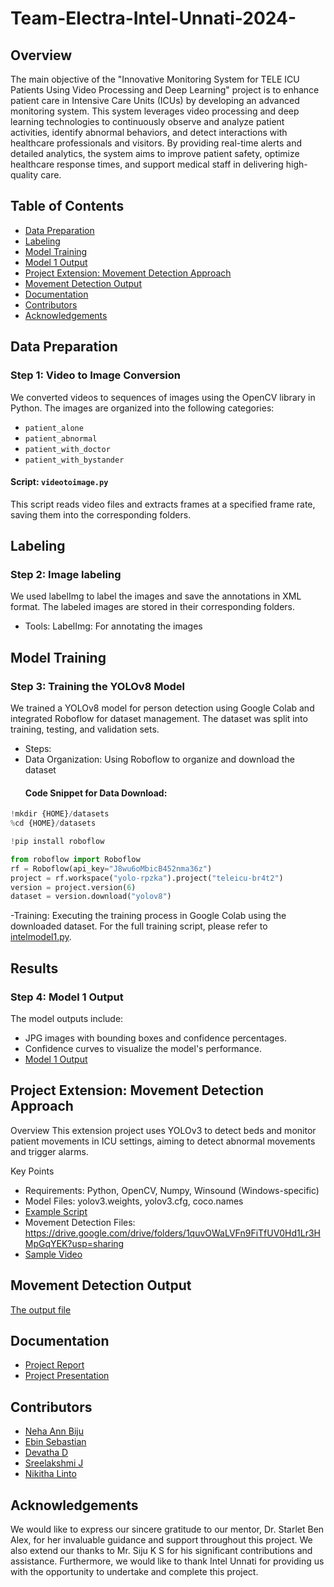 # Team-Electra-Intel-Unnati-2024-

## Overview

The main objective of the "Innovative Monitoring System for TELE ICU Patients Using Video Processing and Deep Learning" project is to enhance patient care in Intensive Care Units (ICUs) by developing an advanced monitoring system. This system leverages video processing and deep learning technologies to continuously observe and analyze patient activities, identify abnormal behaviors, and detect interactions with healthcare professionals and visitors. By providing real-time alerts and detailed analytics, the system aims to improve patient safety, optimize healthcare response times, and support medical staff in delivering high-quality care.
## Table of Contents

- [Data Preparation](#data-preparation)
- [Labeling](#labeling)
- [Model Training](#model-training)
- [Model 1 Output](#model1output)
- [Project Extension: Movement Detection Approach](#project-extension-movement-detection-approach)
- [Movement Detection Output](#movement-detection-output)
- [Documentation](#documentation)
- [Contributors](#contributors)
- [Acknowledgements](#acknowledgements)

## Data Preparation

### Step 1: Video to Image Conversion

We converted videos to sequences of images using the OpenCV library in Python. The images are organized into the following categories:

- `patient_alone`
- `patient_abnormal`
- `patient_with_doctor`
- `patient_with_bystander`

#### Script: `videotoimage.py`

This script reads video files and extracts frames at a specified frame rate, saving them into the corresponding folders.
## Labeling
### Step 2: Image labeling
We used labelImg to label the images and save the annotations in XML format. The labeled images are stored in their corresponding folders.

- Tools:
LabelImg: For annotating the images
## Model Training
### Step 3: Training the YOLOv8 Model
We trained a YOLOv8 model for person detection using Google Colab and integrated Roboflow for dataset management. The dataset was split into training, testing, and validation sets.

- Steps:
- Data Organization: Using Roboflow to organize and download the dataset
  #### Code Snippet for Data Download:

```python
!mkdir {HOME}/datasets
%cd {HOME}/datasets

!pip install roboflow

from roboflow import Roboflow
rf = Roboflow(api_key="J8wu6oMbicB452nma36z")
project = rf.workspace("yolo-rpzka").project("teleicu-br4t2")
version = project.version(6)
dataset = version.download("yolov8")
```
-Training: Executing the training process in Google Colab using the downloaded dataset.
For the full training script, please refer to [intelmodel1.py](scripts/intelmodel1.py).
## Results
### Step 4: Model 1 Output
The model outputs include:

- JPG images with bounding boxes and confidence percentages.
- Confidence curves to visualize the model's performance.
- [Model 1 Output](outputmodel1.zip)
## Project Extension: Movement Detection Approach
Overview
This extension project uses YOLOv3 to detect beds and monitor patient movements in ICU settings, aiming to detect abnormal movements and trigger alarms.

Key Points
- Requirements: Python, OpenCV, Numpy, Winsound (Windows-specific)
- Model Files: yolov3.weights, yolov3.cfg, coco.names
- [Example Script](ideaextensionexample.py)
- Movement Detection Files: https://drive.google.com/drive/folders/1quvOWaLVFn9FiTfUV0Hd1Lr3HMpGqYEK?usp=sharing
- [Sample Video](patientabnormalvideo.mp4)
##  Movement Detection Output
  [The output file](movementdetectionoutput.zip)
## Documentation
- [Project Report]()
- [Project Presentation]()
## Contributors

- [Neha Ann Biju](https://github.com/nehaannbiju)
- [Ebin Sebastian](https://github.com/ebin172002)
- [Devatha D](https://github.com/DevathaD)
- [Sreelakshmi J](https://github.com/sreelakshmij56)
- [Nikitha Linto](https://github.com/nikithalinto)

## Acknowledgements

We would like to express our sincere gratitude to our mentor, Dr. Starlet Ben Alex, for her invaluable guidance and support throughout this project. We also extend our thanks to Mr. Siju K S for his significant contributions and assistance. Furthermore, we would like to thank Intel Unnati for providing us with the opportunity to undertake and complete this project.




